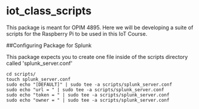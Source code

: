 # iot_class_scripts

This package is meant for OPIM 4895. Here we will be developing a suite of scripts for the Raspberry Pi to be used in this IoT Course. 


##Configuring Package for Splunk

This package expects you to create one file inside of the scripts directory called 'splunk_server.conf'

```
cd scripts/
touch splunk_server.conf
sudo echo "[DEFAULT]" | sudo tee -a scripts/splunk_server.conf
sudo echo "url = " | sudo tee -a scripts/splunk_server.conf
sudo echo "token = " | sudo tee -a scripts/splunk_server.conf
sudo echo "owner = " | sudo tee -a scripts/splunk_server.conf
